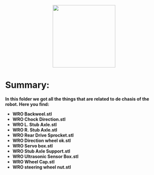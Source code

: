 <p align="center">
  <img width="200" height="200" src="https://github.com/Ploirad/WRO-2024-ArduMASTERS/assets/148375115/122c7233-1e41-4727-894d-9d810f12458b">
</p>


<b>
<h1>Summary:
  </h1><b/>

In this folder we got all the things that are related to de chasis of the robot.
Here you find:
- WRO Backweel.stl
- WRO Chock Direction.stl
- WRO L. Stub Axle.stl
- WRO R. Stub Axle.stl
- WRO Rear Drive Sprocket.stl
- WRO Direction wheel ok.stl
- WRO Servo box.stl
- WRO Stub Axle Support.stl
- WRO Ultrasonic Sensor Box.stl
- WRO Wheel Cap.stl
- WRO steering wheel nut.stl
